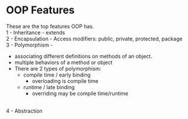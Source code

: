 <h1>OOP Features</h1>
These are the top features OOP has.
<br>
1 - Inheritance - extends
<br>
2 - Encapsulation - Access modifiers: public, private, protected, package
<br>
3 - Polymorphism - 

* associating different definitions on methods of an object.
* multiple behaviors of a method or object
* There are 2 types of polymorphism:
    * compile time / early binding
      * overloading is compile time
    * runtime / late binding
      * overriding may be compile time/runtime

<br>
4 - Abstraction